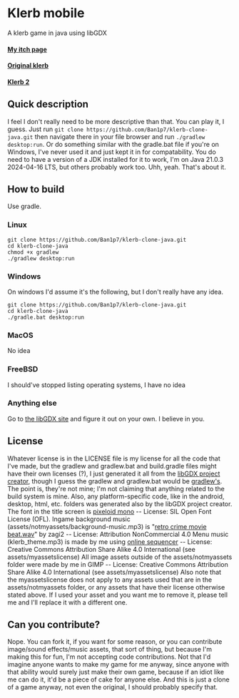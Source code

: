 # Klerb mobile
A klerb game in java using libGDX

#### [My itch page](https://nebjs.itch.io)
#### [Original klerb](https://nebjs.itch.io/klerb)
#### [Klerb 2](https://nebjs.itch.io/klerb2)

## Quick description
I feel I don't really need to be more descriptive than that. You can play it, I guess. Just run `git clone https://github.com/Ban1p7/klerb-clone-java.git` then navigate there in your file browser and run `./gradlew desktop:run`. Or do something similar with the gradle.bat file if you're on Windows, I've never used it and just kept it in for compatability. You do need to have a version of a JDK installed for it to work, I'm on Java 21.0.3 2024-04-16 LTS, but others probably work too. Uhh, yeah. That's about it.


## How to build
Use gradle.

### Linux
```
git clone https://github.com/Ban1p7/klerb-clone-java.git
cd klerb-clone-java
chmod +x gradlew
./gradlew desktop:run
```
### Windows
On windows I'd assume it's the following, but I don't really have any idea.
```
git clone https://github.com/Ban1p7/klerb-clone-java.git
cd klerb-clone-java
./gradle.bat desktop:run
```
### MacOS
No idea
### FreeBSD
I should've stopped listing operating systems, I have no idea
### Anything else
Go to [the libGDX site](https://libgdx.com) and figure it out on your own. I believe in you.


## License
Whatever license is in the LICENSE file is my license for all the code that I've made, but the gradlew and gradlew.bat and build.gradle files might have their own
licenses (?), I just generated it all from the [libGDX project creator](https://libgdx.com), though I guess the gradlew and gradlew.bat would be [gradlew's](https://gradle.org/).
The point is, they're not mine; I'm not claiming that anything related to the build system is mine. Also, any platform-specific code, like in the android, desktop, html, etc. folders
was generated also by the libGDX project creator.
The font in the title screen is [pixeloid mono](https://www.fontspace.com/pixeloid-font-f69232) -- License: SIL Open Font License (OFL).
Ingame background music (assets/notmyassets/background-music.mp3) is "[retro crime movie beat.wav](https://freesound.org/s/388389/)" by zagi2 -- License: Attribution NonCommercial 4.0
Menu music (klerb\_theme.mp3) is made by me using [online sequencer](https://onlinesequencer.net/) -- License: Creative Commons Attribution Share Alike 4.0 International (see assets/myassetslicense)
All image assets outside of the assets/notmyassets folder were made by me in GIMP -- License: Creative Commons Attribution Share Alike 4.0 International (see assets/myassetslicense)
Also note that the myassetslicense does not apply to any assets used that are in the assets/notmyassets folder, or any assets that have their license otherwise stated above.
If I used your asset and you want me to remove it, please tell me and I'll replace it with a different one.


## Can you contribute?
Nope. You can fork it, if you want for some reason, or you can contribute image/sound effects/music assets, that sort of thing, but because I'm making this for fun,
I'm not accepting code contributions. Not that I'd imagine anyone wants to make my game for me anyway, since anyone with that ability would surely just make their
own game, because if an idiot like me can do it, it'd be a piece of cake for anyone else. And this is just a clone of a game anyway, not even the original, I should
probably specify that.
